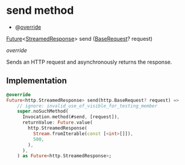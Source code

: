 


# send method







- @[override](https://api.flutter.dev/flutter/dart-core/override-constant.html)

[Future](https://api.flutter.dev/flutter/dart-async/Future-class.html)&lt;[StreamedResponse](https://pub.dev/documentation/http/0.13.6/http/StreamedResponse-class.html)> send
([BaseRequest](https://pub.dev/documentation/http/0.13.6/http/BaseRequest-class.html)? request)

_<span class="feature">override</span>_



<p>Sends an HTTP request and asynchronously returns the response.</p>



## Implementation

```dart
@override
Future<http.StreamedResponse> send(http.BaseRequest? request) =>
    // ignore: invalid_use_of_visible_for_testing_member
    super.noSuchMethod(
      Invocation.method(#send, [request]),
      returnValue: Future.value(
        http.StreamedResponse(
          Stream.fromIterable(const [<int>[]]),
          500,
        ),
      ),
    ) as Future<http.StreamedResponse>;
```







